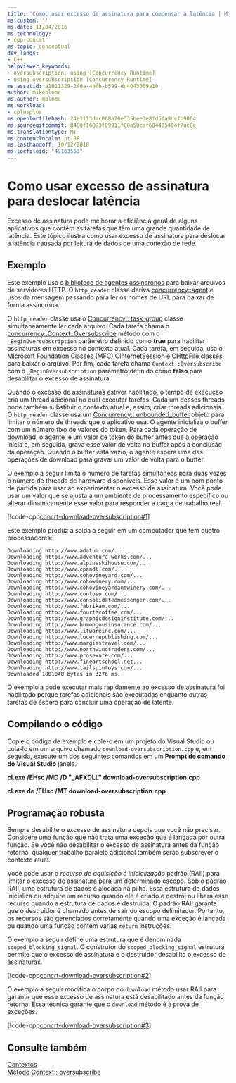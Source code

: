 ```yaml
---
title: 'Como: usar excesso de assinatura para compensar a latência | Microsoft Docs'
ms.custom: ''
ms.date: 11/04/2016
ms.technology:
- cpp-concrt
ms.topic: conceptual
dev_langs:
- C++
helpviewer_keywords:
- oversubscription, using [Concurrency Runtime]
- using oversubscription [Concurrency Runtime]
ms.assetid: a1011329-2f0a-4afb-b599-dd4043009a10
author: mikeblome
ms.author: mblome
ms.workload:
- cplusplus
ms.openlocfilehash: 24e1113dac068a20e535bee3e8fd5fa9dcfb9064
ms.sourcegitcommit: 8480f16893f09911f08a58caf684405404f7ac8e
ms.translationtype: MT
ms.contentlocale: pt-BR
ms.lasthandoff: 10/12/2018
ms.locfileid: "49163563"
---
```

# <a name="how-to-use-oversubscription-to-offset-latency"></a>Como usar excesso de assinatura para deslocar latência

Excesso de assinatura pode melhorar a eficiência geral de alguns aplicativos que contêm as tarefas que têm uma grande quantidade de latência. Este tópico ilustra como usar excesso de assinatura para deslocar a latência causada por leitura de dados de uma conexão de rede.

## <a name="example"></a>Exemplo

Este exemplo usa o [biblioteca de agentes assíncronos](../../parallel/concrt/asynchronous-agents-library.md) para baixar arquivos de servidores HTTP. O `http_reader` classe deriva [concurrency::agent](../../parallel/concrt/reference/agent-class.md) e usos da mensagem passando para ler os nomes de URL para baixar de forma assíncrona.

O `http_reader` classe usa o [Concurrency:: task_group](reference/task-group-class.md) classe simultaneamente ler cada arquivo. Cada tarefa chama o [concurrency::Context::Oversubscribe](reference/context-class.md#oversubscribe) método com o `_BeginOversubscription` parâmetro definido como **true** para habilitar assinaturas em excesso no contexto atual. Cada tarefa, em seguida, usa o Microsoft Foundation Classes (MFC) [CInternetSession](../../mfc/reference/cinternetsession-class.md) e [CHttpFile](../../mfc/reference/chttpfile-class.md) classes para baixar o arquivo. Por fim, cada tarefa chama `Context::Oversubscribe` com o `_BeginOversubscription` parâmetro definido como **falso** para desabilitar o excesso de assinatura.

Quando o excesso de assinaturas estiver habilitado, o tempo de execução cria um thread adicional no qual executar tarefas. Cada um desses threads pode também substituir o contexto atual e, assim, criar threads adicionais. O `http_reader` classe usa um [Concurrency:: unbounded_buffer](reference/unbounded-buffer-class.md) objeto para limitar o número de threads que o aplicativo usa. O agente inicializa o buffer com um número fixo de valores do token. Para cada operação de download, o agente lê um valor de token do buffer antes que a operação inicia e, em seguida, grava esse valor de volta no buffer após a conclusão da operação. Quando o buffer está vazio, o agente espera uma das operações de download para gravar um valor de volta para o buffer.

O exemplo a seguir limita o número de tarefas simultâneas para duas vezes o número de threads de hardware disponíveis. Esse valor é um bom ponto de partida para usar ao experimentar o excesso de assinatura. Você pode usar um valor que se ajusta a um ambiente de processamento específico ou alterar dinamicamente esse valor para responder a carga de trabalho real.

[!code-cpp[concrt-download-oversubscription#1](../../parallel/concrt/codesnippet/cpp/how-to-use-oversubscription-to-offset-latency_1.cpp)]

Este exemplo produz a saída a seguir em um computador que tem quatro processadores:

```Output
Downloading http://www.adatum.com/...
Downloading http://www.adventure-works.com/...
Downloading http://www.alpineskihouse.com/...
Downloading http://www.cpandl.com/...
Downloading http://www.cohovineyard.com/...
Downloading http://www.cohowinery.com/...
Downloading http://www.cohovineyardandwinery.com/...
Downloading http://www.contoso.com/...
Downloading http://www.consolidatedmessenger.com/...
Downloading http://www.fabrikam.com/...
Downloading http://www.fourthcoffee.com/...
Downloading http://www.graphicdesigninstitute.com/...
Downloading http://www.humongousinsurance.com/...
Downloading http://www.litwareinc.com/...
Downloading http://www.lucernepublishing.com/...
Downloading http://www.margiestravel.com/...
Downloading http://www.northwindtraders.com/...
Downloading http://www.proseware.com/...
Downloading http://www.fineartschool.net...
Downloading http://www.tailspintoys.com/...
Downloaded 1801040 bytes in 3276 ms.
```

O exemplo a pode executar mais rapidamente ao excesso de assinatura foi habilitado porque tarefas adicionais são executadas enquanto outras tarefas de espera para concluir uma operação de latente.

## <a name="compiling-the-code"></a>Compilando o código

Copie o código de exemplo e cole-o em um projeto do Visual Studio ou colá-lo em um arquivo chamado `download-oversubscription.cpp` e, em seguida, execute um dos seguintes comandos em um **Prompt de comando do Visual Studio** janela.

**cl.exe /EHsc /MD /D "_AFXDLL" download-oversubscription.cpp**

**cl.exe de /EHsc /MT download-oversubscription.cpp**

## <a name="robust-programming"></a>Programação robusta

Sempre desabilite o excesso de assinatura depois que você não precisar. Considere uma função que não trata uma exceção que é lançada por outra função. Se você não desabilitar o excesso de assinatura antes da função retorna, qualquer trabalho paralelo adicional também serão subscrever o contexto atual.

Você pode usar o *recurso de aquisição é inicialização* padrão (RAII) para limitar o excesso de assinatura para um determinado escopo. Sob o padrão RAII, uma estrutura de dados é alocada na pilha. Essa estrutura de dados inicializa ou adquire um recurso quando ele é criado e destrói ou libera esse recurso quando a estrutura de dados é destruída. O padrão RAII garante que o destruidor é chamado antes de sair do escopo delimitador. Portanto, os recursos são gerenciados corretamente quando uma exceção é lançada ou quando uma função contém várias `return` instruções.

O exemplo a seguir define uma estrutura que é denominada `scoped_blocking_signal`. O construtor do `scoped_blocking_signal` estrutura permite que o excesso de assinatura e o destruidor desabilita o excesso de assinaturas.

[!code-cpp[concrt-download-oversubscription#2](../../parallel/concrt/codesnippet/cpp/how-to-use-oversubscription-to-offset-latency_2.cpp)]

O exemplo a seguir modifica o corpo do `download` método usar RAII para garantir que esse excesso de assinatura está desabilitado antes da função retorna. Essa técnica garante que o `download` método é à prova de exceções.

[!code-cpp[concrt-download-oversubscription#3](../../parallel/concrt/codesnippet/cpp/how-to-use-oversubscription-to-offset-latency_3.cpp)]

## <a name="see-also"></a>Consulte também

[Contextos](../../parallel/concrt/contexts.md)<br/>
[Método Context:: oversubscribe](reference/context-class.md#oversubscribe)

